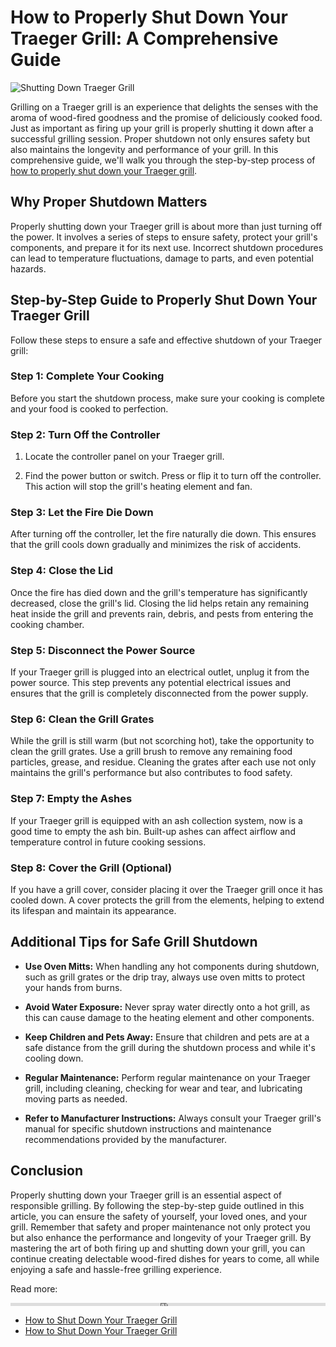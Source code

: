 # How to Properly Shut Down Your Traeger Grill: A Comprehensive Guide

![Shutting Down Traeger Grill](https://example.com/traeger_grill_shutdown_image.jpg)

Grilling on a Traeger grill is an experience that delights the senses with the aroma of wood-fired goodness and the promise of deliciously cooked food. Just as important as firing up your grill is properly shutting it down after a successful grilling session. Proper shutdown not only ensures safety but also maintains the longevity and performance of your grill. In this comprehensive guide, we'll walk you through the step-by-step process of [how to properly shut down your Traeger grill](https://foxheightspubandgrill.com/post/how-to-safely-turn-off-your-traeger-grill).

## **Why Proper Shutdown Matters**

Properly shutting down your Traeger grill is about more than just turning off the power. It involves a series of steps to ensure safety, protect your grill's components, and prepare it for its next use. Incorrect shutdown procedures can lead to temperature fluctuations, damage to parts, and even potential hazards.

## **Step-by-Step Guide to Properly Shut Down Your Traeger Grill**

Follow these steps to ensure a safe and effective shutdown of your Traeger grill:

### **Step 1: Complete Your Cooking**

Before you start the shutdown process, make sure your cooking is complete and your food is cooked to perfection.

### **Step 2: Turn Off the Controller**

1. Locate the controller panel on your Traeger grill.

2. Find the power button or switch. Press or flip it to turn off the controller. This action will stop the grill's heating element and fan.

### **Step 3: Let the Fire Die Down**

After turning off the controller, let the fire naturally die down. This ensures that the grill cools down gradually and minimizes the risk of accidents.

### **Step 4: Close the Lid**

Once the fire has died down and the grill's temperature has significantly decreased, close the grill's lid. Closing the lid helps retain any remaining heat inside the grill and prevents rain, debris, and pests from entering the cooking chamber.

### **Step 5: Disconnect the Power Source**

If your Traeger grill is plugged into an electrical outlet, unplug it from the power source. This step prevents any potential electrical issues and ensures that the grill is completely disconnected from the power supply.

### **Step 6: Clean the Grill Grates**

While the grill is still warm (but not scorching hot), take the opportunity to clean the grill grates. Use a grill brush to remove any remaining food particles, grease, and residue. Cleaning the grates after each use not only maintains the grill's performance but also contributes to food safety.

### **Step 7: Empty the Ashes**

If your Traeger grill is equipped with an ash collection system, now is a good time to empty the ash bin. Built-up ashes can affect airflow and temperature control in future cooking sessions.

### **Step 8: Cover the Grill (Optional)**

If you have a grill cover, consider placing it over the Traeger grill once it has cooled down. A cover protects the grill from the elements, helping to extend its lifespan and maintain its appearance.

## **Additional Tips for Safe Grill Shutdown**

- **Use Oven Mitts:** When handling any hot components during shutdown, such as grill grates or the drip tray, always use oven mitts to protect your hands from burns.

- **Avoid Water Exposure:** Never spray water directly onto a hot grill, as this can cause damage to the heating element and other components.

- **Keep Children and Pets Away:** Ensure that children and pets are at a safe distance from the grill during the shutdown process and while it's cooling down.

- **Regular Maintenance:** Perform regular maintenance on your Traeger grill, including cleaning, checking for wear and tear, and lubricating moving parts as needed.

- **Refer to Manufacturer Instructions:** Always consult your Traeger grill's manual for specific shutdown instructions and maintenance recommendations provided by the manufacturer.

## **Conclusion**

Properly shutting down your Traeger grill is an essential aspect of responsible grilling. By following the step-by-step guide outlined in this article, you can ensure the safety of yourself, your loved ones, and your grill. Remember that safety and proper maintenance not only protect you but also enhance the performance and longevity of your Traeger grill. By mastering the art of both firing up and shutting down your grill, you can continue creating delectable wood-fired dishes for years to come, all while enjoying a safe and hassle-free grilling experience.

Read more:

<iframe src="https://foxheightspubandgrill.com/post/how-to-safely-turn-off-your-traeger-grill" width="100%" height="5px" frameborder="0" allowfullscreen></iframe>

- [How to Shut Down Your Traeger Grill](https://sites.google.com/view/fox-heights-pub-and-grill/How-to-Properly-Shut-Down-Your-Traeger-Grill)
- [How to Shut Down Your Traeger Grill](https://rebeccafoodgrills.hashnode.dev/how-to-properly-shut-down-your-traeger-grill)
